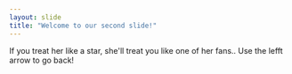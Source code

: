 ```yaml
---
layout: slide
title: "Welcome to our second slide!"
---
```

If you treat her like a star, she'll treat you like one of her fans..
Use the lefft arrow to go back!
